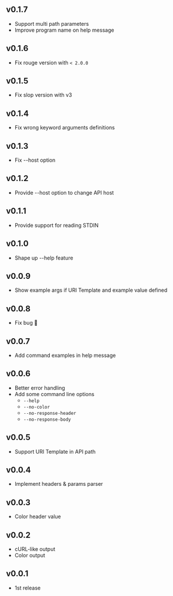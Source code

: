 ## v0.1.7

- Support multi path parameters
- Improve program name on help message

## v0.1.6

- Fix rouge version with `< 2.0.0`

## v0.1.5

-  Fix slop version with v3

## v0.1.4

-  Fix wrong keyword arguments definitions

## v0.1.3

- Fix --host option

## v0.1.2

- Provide --host option to change API host

## v0.1.1

- Provide support for reading STDIN

## v0.1.0

- Shape up --help feature

## v0.0.9

- Show example args if URI Template and example value defined

## v0.0.8

- Fix bug :bug:

## v0.0.7

- Add command examples in help message

## v0.0.6

- Better error handling
- Add some command line options
    - `--help`
    - `--no-color`
    - `--no-response-header`
    - `--no-response-body`

## v0.0.5

- Support URI Template in API path

## v0.0.4

- Implement headers & params parser

## v0.0.3

- Color header value

## v0.0.2

- cURL-like output
- Color output

## v0.0.1

- 1st release
